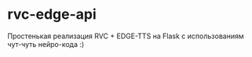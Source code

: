 # rvc-edge-api
Простенькая реализация RVC + EDGE-TTS на Flask с использованиям чут-чуть нейро-кода :)
